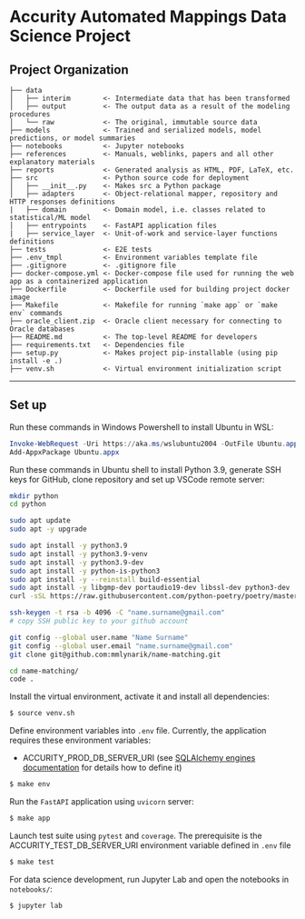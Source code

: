 Accurity Automated Mappings Data Science Project
==============================

Project Organization
--------------------

```
├── data
│   ├── interim        <- Intermediate data that has been transformed
│   ├── output         <- The output data as a result of the modeling procedures
│   └── raw            <- The original, immutable source data
├── models             <- Trained and serialized models, model predictions, or model summaries
├── notebooks          <- Jupyter notebooks
├── references         <- Manuals, weblinks, papers and all other explanatory materials
├── reports            <- Generated analysis as HTML, PDF, LaTeX, etc.
├── src                <- Python source code for deployment
│   ├── __init__.py    <- Makes src a Python package
│   ├── adapters       <- Object-relational mapper, repository and HTTP responses definitions
|   ├── domain         <- Domain model, i.e. classes related to statistical/ML model
│   ├── entrypoints    <- FastAPI application files
|   ├── service_layer  <- Unit-of-work and service-layer functions definitions
├── tests              <- E2E tests
├── .env_tmpl          <- Environment variables template file
├── .gitignore         <- .gitignore file
├── docker-compose.yml <- Docker-compose file used for running the web app as a containerized application
├── Dockerfile         <- Dockerfile used for building project docker image
├── Makefile           <- Makefile for running `make app` or `make env` commands
├── oracle_client.zip  <- Oracle client necessary for connecting to Oracle databases
├── README.md          <- The top-level README for developers
├── requirements.txt   <- Dependencies file
├── setup.py           <- Makes project pip-installable (using pip install -e .) 
├── venv.sh            <- Virtual environment initialization script  

```

--------


Set up
------------

Run these commands in Windows Powershell to install Ubuntu in WSL:

```powershell
Invoke-WebRequest -Uri https://aka.ms/wslubuntu2004 -OutFile Ubuntu.appx -UseBasicParsing
Add-AppxPackage Ubuntu.appx
```

Run these commands in Ubuntu shell to install Python 3.9, generate SSH keys for GitHub, clone repository and set up VSCode remote server:
```bash
mkdir python
cd python

sudo apt update
sudo apt -y upgrade

sudo apt install -y python3.9
sudo apt install -y python3.9-venv
sudo apt install -y python3.9-dev
sudo apt install -y python-is-python3
sudo apt install -y --reinstall build-essential
sudo apt install -y libgmp-dev portaudio19-dev libssl-dev python3-dev
curl -sSL https://raw.githubusercontent.com/python-poetry/poetry/master/get-poetry.py | python3.9 -

ssh-keygen -t rsa -b 4096 -C "name.surname@gmail.com"
# copy SSH public key to your github account

git config --global user.name "Name Surname"
git config --global user.email "name.surname@gmail.com"
git clone git@github.com:mmlynarik/name-matching.git

cd name-matching/
code .
```



Install the virtual environment, activate it and install all dependencies:

```bash
$ source venv.sh
```

Define environment variables into `.env` file. Currently, the application requires these environment variables:

- ACCURITY_PROD_DB_SERVER_URI (see [SQLAlchemy engines documentation](https://docs.sqlalchemy.org/en/14/core/engines.html#postgresql) 
for details how to define it)


```bash
$ make env
```

Run the `FastAPI` application using `uvicorn` server:

```bash
$ make app
```

Launch test suite using `pytest` and `coverage`. The prerequisite is the ACCURITY_TEST_DB_SERVER_URI environment variable defined in `.env` file

```bash
$ make test
```

For data science development, run Jupyter Lab and open the notebooks in `notebooks/`:

```bash
$ jupyter lab
```
